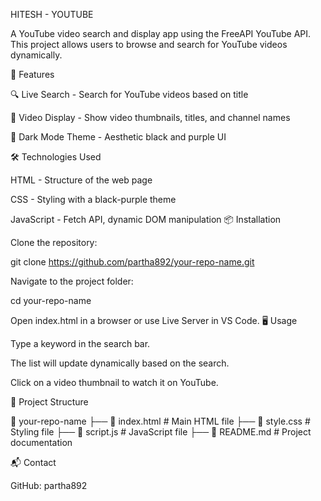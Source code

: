 HITESH - YOUTUBE

A YouTube video search and display app using the FreeAPI YouTube API. This project allows users to browse and search for YouTube videos dynamically.

🚀 Features

🔍 Live Search - Search for YouTube videos based on title

🎥 Video Display - Show video thumbnails, titles, and channel names

🎨 Dark Mode Theme - Aesthetic black and purple UI

🛠️ Technologies Used

HTML - Structure of the web page

CSS - Styling with a black-purple theme

JavaScript - Fetch API, dynamic DOM manipulation
📦 Installation

Clone the repository:

git clone https://github.com/partha892/your-repo-name.git

Navigate to the project folder:

cd your-repo-name

Open index.html in a browser or use Live Server in VS Code.
🖥️ Usage

Type a keyword in the search bar.

The list will update dynamically based on the search.

Click on a video thumbnail to watch it on YouTube.

📂 Project Structure

📁 your-repo-name
 ├── 📄 index.html  # Main HTML file
 ├── 📄 style.css   # Styling file
 ├── 📄 script.js   # JavaScript file
 ├── 📄 README.md   # Project documentation

📬 Contact

GitHub: partha892